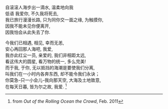 自滚滚人海步出一滴水, 温柔地向我
<br>
低语 我爱你, 不久我将死去,
<br>
我已旅行漫漫长路, 只为同你交一面之缘, 为触摸你,
<br>
因我不能未见你便离开,
<br>
因我怕会从此失去了你.

今我们已相遇, 相见, 幸而无恙,
<br>
安心再回那人海吧, 我爱,
<br>
我亦此红尘一员, 亲爱的, 我们非相距太远,
<br>
看这伟大的圆星, 看万物的统一, 多么完美!
<br>
而于我, 于你, 无以抵挡的海潮是要使我们分离,
<br>
叫我们在一小时内各奔东西, 却不能令我们永诀；
<br>
你莫急–只一小会儿–我向那天空, 大海及土地致意,
<br>
在每天日暮, 皆为尔之故, 我爱. [^1]

[^1]: from _Out of the Rolling Ocean the Crowd_, Feb. 2011
